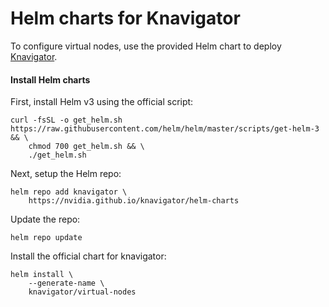 # Helm charts for Knavigator

To configure virtual nodes, use the provided Helm chart to deploy [Knavigator](https://github.com/nvidia/knavigator/).

#### Install Helm charts

First, install Helm v3 using the official script:

```console
curl -fsSL -o get_helm.sh https://raw.githubusercontent.com/helm/helm/master/scripts/get-helm-3 && \
    chmod 700 get_helm.sh && \
    ./get_helm.sh
```
Next, setup the Helm repo:

```console
helm repo add knavigator \
    https://nvidia.github.io/knavigator/helm-charts
```
Update the repo:

```console
helm repo update
```

Install the official chart for knavigator:

```console
helm install \
    --generate-name \
    knavigator/virtual-nodes
```
